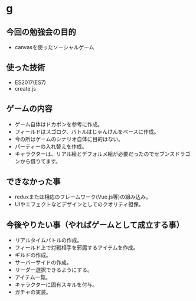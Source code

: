# g

## 今回の勉強会の目的

* canvasを使ったソーシャルゲーム

## 使った技術

* ES2017(ES7)
* create.js

## ゲームの内容

* ゲーム自体はドカポンを参考に作成。
* フィールドはスゴロク、バトルはじゃんけんをベースに作成。
* 今の所はゲームのシナリオ自体に目的はない。
* パーティーの入れ替えを作成。
* キャラクターは、リアル絵とデフォルメ絵が必要だったのでセブンスドラゴンから借りてます。

## できなかった事

* reduxまたは相応のフレームワーク(Vue.js等)の組み込み。
* UIやエフェクトなどデザインとしてのクオリティ担保。

## 今後やりたい事（やればゲームとして成立する事）

* リアルタイムバトルの作成。
* フィールド上で対戦相手を邪魔するアイテムを作成。
* ギルドの作成。
* サーバーサイドの作成。
* リーダー選択できるようにする。
* アイテム一覧。
* キャラクターに固有スキルを付与。
* ガチャの実装。
